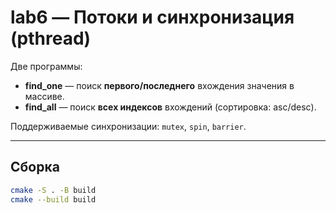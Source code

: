# lab6 — Потоки и синхронизация (pthread)

Две программы:
- **find_one** — поиск **первого/последнего** вхождения значения в массиве.
- **find_all** — поиск **всех индексов** вхождений (сортировка: asc/desc).

Поддерживаемые синхронизации: `mutex`, `spin`, `barrier`.

---

## Сборка
```bash
cmake -S . -B build
cmake --build build
